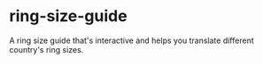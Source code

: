 # ring-size-guide
A ring size guide that's interactive and helps you translate different country's ring sizes.

